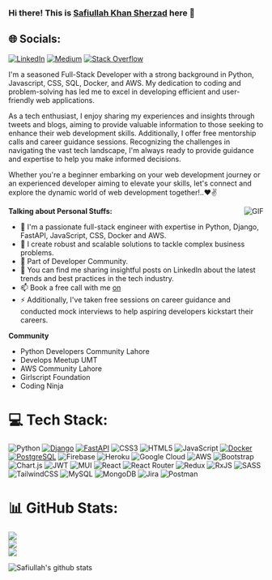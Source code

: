 ### Hi there! This is [Safiullah Khan Sherzad](https://www.linkedin.com/in/safiullah-khan-sherzad-17141516a) here 👋

## 🌐 Socials:
[![LinkedIn](https://img.shields.io/badge/LinkedIn-%230077B5.svg?logo=linkedin&logoColor=white)](https://www.linkedin.com/in/safiullah-khan-sherzad-17141516a) [![Medium](https://img.shields.io/badge/Medium-12100E?logo=medium&logoColor=white)](https://medium.com/@safiullah-khan145) [![Stack Overflow](https://img.shields.io/badge/-Stackoverflow-FE7A16?logo=stack-overflow&logoColor=white)](https://stackoverflow.com/users/15460206/safiullah-khan)
<br />

I'm a seasoned Full-Stack Developer with a strong background in Python, Javascript, CSS, SQL, Docker, and AWS. My dedication to coding and problem-solving has led me to excel in developing efficient and user-friendly web applications.  

As a tech enthusiast, I enjoy sharing my experiences and insights through tweets and blogs, aiming to provide valuable information to those seeking to enhance their web development skills. Additionally, I offer free mentorship calls and career guidance sessions. Recognizing the challenges in navigating the vast tech landscape, I'm always ready to provide guidance and expertise to help you make informed decisions.  

Whether you're a beginner embarking on your web development journey or an experienced developer aiming to elevate your skills, let's connect and explore the dynamic world of web development together!..❤✌  

<img align="right" alt="GIF" src="https://media.giphy.com/media/USV0ym3bVWQJJmNu3N/giphy.gif" />


**Talking about Personal Stuffs:**

- 🔭 I'm a passionate full-stack engineer with expertise in Python, Django, FastAPI, JavaScript, CSS, Docker and AWS.
- 🌱 I create robust and scalable solutions to tackle complex business problems.
- 👯 Part of Developer Community.
- 💬 You can find me sharing insightful posts on LinkedIn about the latest trends and best practices in the tech industry.
- 📫 Book a free call with me [on](mailto:safiullah.khan145@gmail.com)
- ⚡ Additionally, I've taken free sessions on career guidance and conducted mock interviews to help aspiring developers kickstart their careers.

**Community**

- Python Developers Community Lahore
- Develops Meetup UMT
- AWS Community Lahore
- Girlscript Foundation
- Coding Ninja
# 💻 Tech Stack:
![Python](https://img.shields.io/badge/python-3670A0?style=for-the-badge&logo=python&logoColor=ffdd54) [![Django](https://img.shields.io/badge/django-%23092E20.svg?style=for-the-badge&logo=django&logoColor=white)](https://www.djangoproject.com/) [![FastAPI](https://img.shields.io/badge/fastapi-%230D5E8E.svg?style=for-the-badge&logo=fastapi&logoColor=white)](https://fastapi.tiangolo.com/) ![CSS3](https://img.shields.io/badge/css3-%231572B6.svg?style=for-the-badge&logo=css3&logoColor=white) ![HTML5](https://img.shields.io/badge/html5-%23E34F26.svg?style=for-the-badge&logo=html5&logoColor=white) ![JavaScript](https://img.shields.io/badge/javascript-%23323330.svg?style=for-the-badge&logo=javascript&logoColor=%23F7DF1E) [![Docker](https://img.shields.io/badge/docker-%230db7ed.svg?style=for-the-badge&logo=docker&logoColor=white)](https://www.docker.com/) [![PostgreSQL](https://img.shields.io/badge/postgresql-%23336791.svg?style=for-the-badge&logo=postgresql&logoColor=white)](https://www.postgresql.org/) ![Firebase](https://img.shields.io/badge/firebase-%23039BE5.svg?style=for-the-badge&logo=firebase) ![Heroku](https://img.shields.io/badge/heroku-%23430098.svg?style=for-the-badge&logo=heroku&logoColor=white) ![Google Cloud](https://img.shields.io/badge/Google%20Cloud-%234285F4.svg?style=for-the-badge&logo=google-cloud&logoColor=white) ![AWS](https://img.shields.io/badge/AWS-%23FF9900.svg?style=for-the-badge&logo=amazon-aws&logoColor=white) ![Bootstrap](https://img.shields.io/badge/bootstrap-%23563D7C.svg?style=for-the-badge&logo=bootstrap&logoColor=white) ![Chart.js](https://img.shields.io/badge/chart.js-F5788D.svg?style=for-the-badge&logo=chart.js&logoColor=white) ![JWT](https://img.shields.io/badge/JWT-black?style=for-the-badge&logo=JSON%20web%20tokens) ![MUI](https://img.shields.io/badge/MUI-%230081CB.svg?style=for-the-badge&logo=material-ui&logoColor=white) ![React](https://img.shields.io/badge/react-%2320232a.svg?style=for-the-badge&logo=react&logoColor=%2361DAFB) ![React Router](https://img.shields.io/badge/React_Router-CA4245?style=for-the-badge&logo=react-router&logoColor=white) ![Redux](https://img.shields.io/badge/redux-%23593d88.svg?style=for-the-badge&logo=redux&logoColor=white) ![RxJS](https://img.shields.io/badge/rxjs-%23B7178C.svg?style=for-the-badge&logo=reactivex&logoColor=white) ![SASS](https://img.shields.io/badge/SASS-hotpink.svg?style=for-the-badge&logo=SASS&logoColor=white) ![TailwindCSS](https://img.shields.io/badge/tailwindcss-%2338B2AC.svg?style=for-the-badge&logo=tailwind-css&logoColor=white) ![MySQL](https://img.shields.io/badge/mysql-%2300f.svg?style=for-the-badge&logo=mysql&logoColor=white) ![MongoDB](https://img.shields.io/badge/MongoDB-%234ea94b.svg?style=for-the-badge&logo=mongodb&logoColor=white) ![Jira](https://img.shields.io/badge/jira-%230A0FFF.svg?style=for-the-badge&logo=jira&logoColor=white) ![Postman](https://img.shields.io/badge/Postman-FF6C37?style=for-the-badge&logo=postman&logoColor=white) 
# 📊 GitHub Stats:
![](https://github-readme-stats.vercel.app/api?username=safiullahkhan45&theme=dark&hide_border=false&include_all_commits=false&count_private=false)<br/>
![](https://github-readme-streak-stats.herokuapp.com/?user=safiullahkhan45&theme=dark&hide_border=false)<br/>
![](https://github-readme-stats.vercel.app/api/top-langs/?username=safiullahkhan45&theme=dark&hide_border=false&include_all_commits=false&count_private=true&layout=compact)

![Safiullah's github stats](https://github-readme-stats.vercel.app/api?username=safiullahkhan45&show_icons=true&hide_border=true)

<!-- [![An image of @safiullahkhan45's Holopin badges, which is a link to view their full Holopin profile](https://holopin.me/safiullahkhan45)](https://holopin.io/@safiullahkhan45) -->
